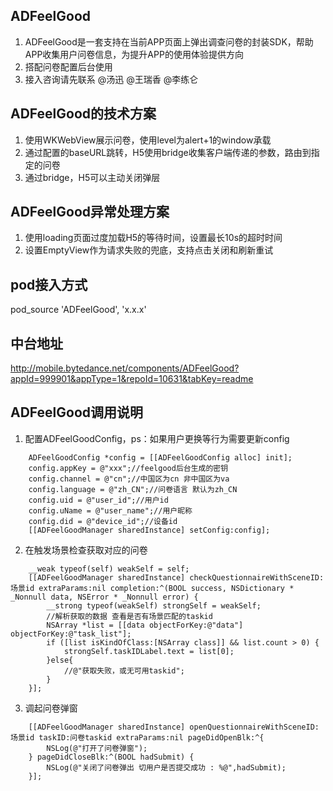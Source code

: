 
## ADFeelGood

1. ADFeelGood是一套支持在当前APP页面上弹出调查问卷的封装SDK，帮助APP收集用户问卷信息，为提升APP的使用体验提供方向
2. 搭配问卷配置后台使用
3. 接入咨询请先联系 @汤迅 @王瑞香 @李练仑 

## ADFeelGood的技术方案

1. 使用WKWebView展示问卷，使用level为alert+1的window承载
2. 通过配置的baseURL跳转，H5使用bridge收集客户端传递的参数，路由到指定的问卷
3. 通过bridge，H5可以主动关闭弹层

## ADFeelGood异常处理方案

1. 使用loading页面过度加载H5的等待时间，设置最长10s的超时时间
2. 设置EmptyView作为请求失败的兜底，支持点击关闭和刷新重试

## pod接入方式
pod_source 'ADFeelGood', 'x.x.x'

## 中台地址
http://mobile.bytedance.net/components/ADFeelGood?appId=999901&appType=1&repoId=10631&tabKey=readme

## ADFeelGood调用说明
1. 配置ADFeelGoodConfig，ps：如果用户更换等行为需要更新config

~~~
    ADFeelGoodConfig *config = [[ADFeelGoodConfig alloc] init];
    config.appKey = @"xxx";//feelgood后台生成的密钥
    config.channel = @"cn";//中国区为cn 非中国区为va
    config.language = @"zh_CN";//问卷语言 默认为zh_CN
    config.uid = @"user_id";//用户id
    config.uName = @"user_name";//用户昵称
    config.did = @"device_id";//设备id
    [[ADFeelGoodManager sharedInstance] setConfig:config];
~~~

2. 在触发场景检查获取对应的问卷

~~~
    __weak typeof(self) weakSelf = self;
    [[ADFeelGoodManager sharedInstance] checkQuestionnaireWithSceneID:场景id extraParams:nil completion:^(BOOL success, NSDictionary * _Nonnull data, NSError * _Nonnull error) {
        __strong typeof(weakSelf) strongSelf = weakSelf;
        //解析获取的数据 查看是否有场景匹配的taskid 
        NSArray *list = [[data objectForKey:@"data"] objectForKey:@"task_list"];
        if ([list isKindOfClass:[NSArray class]] && list.count > 0) {
            strongSelf.taskIDLabel.text = list[0];
        }else{
            //@"获取失败，或无可用taskid";
        }
    }];
~~~

3. 调起问卷弹窗

~~~
    [[ADFeelGoodManager sharedInstance] openQuestionnaireWithSceneID:场景id taskID:问卷taskid extraParams:nil pageDidOpenBlk:^{
        NSLog(@"打开了问卷弹窗");
    } pageDidCloseBlk:^(BOOL hadSubmit) {
        NSLog(@"关闭了问卷弹出 切用户是否提交成功 : %@",hadSubmit);
    }];
~~~


